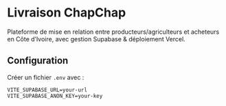 # Livraison ChapChap

Plateforme de mise en relation entre producteurs/agriculteurs et acheteurs en Côte d’Ivoire, avec gestion Supabase & déploiement Vercel.

## Configuration
Créer un fichier `.env` avec :
```env
VITE_SUPABASE_URL=your-url
VITE_SUPABASE_ANON_KEY=your-key
